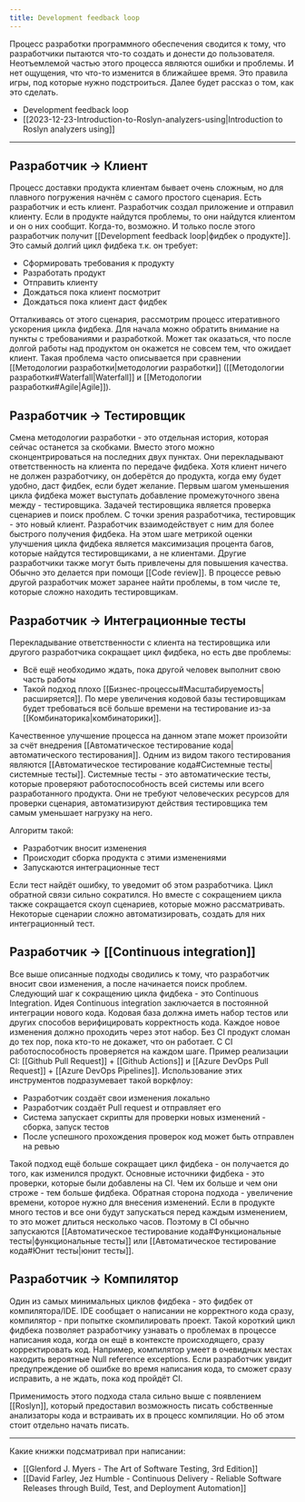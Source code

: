 ```yaml
---
title: Development feedback loop
---
```

Процесс разработки программного обеспечения сводится к тому, что разработчики пытаются что-то создать и донести до пользователя. Неотъемлемой частью этого процесса являются ошибки и проблемы. И нет ощущения, что что-то изменится в ближайшее время. Это правила игры, под которые нужно подстроиться. Далее будет рассказ о том, как это сделать.

- Development feedback loop
- [[2023-12-23-Introduction-to-Roslyn-analyzers-using|Introduction to Roslyn analyzers using]]

---

## Разработчик -> Клиент
Процесс доставки продукта клиентам бывает очень сложным, но для плавного погружения начнём с самого простого сценария. Есть разработчик и есть клиент. Разработчик создал приложение и отправил клиенту. Если в продукте найдутся проблемы, то они найдутся клиентом и он о них сообщит. Когда-то, возможно. И только после этого разработчик получит [[Development feedback loop|фидбек о продукте]]. Это самый долгий цикл фидбека т.к. он требует:
- Сформировать требования к продукту
- Разработать продукт
- Отправить клиенту
- Дождаться пока клиент посмотрит
- Дождаться пока клиент даст фидбек

Отталкиваясь от этого сценария, рассмотрим процесс итеративного ускорения цикла фидбека. Для начала можно обратить внимание на пункты с требованиями и разработкой. Может так оказаться, что после долгой работы над продуктом он окажется не совсем тем, что ожидает клиент. Такая проблема часто описывается при сравнении [[Методологии разработки|методологии разработки]] ([[Методологии разработки#Waterfall|Waterfall]] и [[Методологии разработки#Agile|Agile]]).
## Разработчик -> Тестировщик
Смена методологии разработки - это отдельная история, которая сейчас останется за скобками. Вместо этого можно сконцентрироваться на последних двух пунктах. Они перекладывают ответственность на клиента по передаче фидбека. Хотя клиент ничего не должен разработчику, он доберётся до продукта, когда ему будет удобно, даст фидбек, если будет желание.
Первым шагом уменьшения цикла фидбека может выступать добавление промежуточного звена между - тестировщика. Задачей тестировщика является проверка сценариев и поиск проблем. С точки зрения разработчика, тестировщик - это новый клиент. Разработчик взаимодействует с ним для более быстрого получения фидбека. На этом шаге метрикой оценки улучшения цикла фидбека является максимизация процента багов, которые найдутся тестировщиками, а не клиентами.
Другие разработчики также могут быть привлечены для повышения качества. Обычно это делается при помощи [[Code review]]. В процессе ревью другой разработчик может заранее найти проблемы, в том числе те, которые сложно находить тестировщикам.
## Разработчик -> Интеграционные тесты

Перекладывание ответственности с клиента на тестировщика или другого разработчика сокращает цикл фидбека, но есть две проблемы:

- Всё ещё необходимо ждать, пока другой человек выполнит свою часть работы
- Такой подход плохо [[Бизнес-процессы#Масштабируемость|расширяется]]. По мере увеличения кодовой базы тестировщикам будет требоваться всё больше времени на тестирование из-за [[Комбинаторика|комбинаторики]]. 

Качественное улучшение процесса на данном этапе может произойти за счёт внедрения [[Автоматическое тестирование кода|автоматического тестирования]]. Одним из видом такого тестирования являются [[Автоматическое тестирование кода#Системные тесты|системные тесты]]. Системные тесты - это автоматические тесты, которые проверяют работоспособность всей системы или всего разработанного продукта. Они не требуют человеческих ресурсов для проверки сценария, автоматизируют действия тестировщика тем самым уменьшает нагрузку на него.

Алгоритм такой:

- Разработчик вносит изменения
- Происходит сборка продукта с этими изменениями
- Запускаются интеграционные тест

Если тест найдёт ошибку, то уведомит об этом разработчика. Цикл обратной связи сильно сократился. Но вместе с сокращением цикла также сокращается скоуп сценариев, которые можно рассматривать. Некоторые сценарии сложно автоматизировать, создать для них интеграционный тест.

## Разработчик -> [[Continuous integration]]
Все выше описанные подходы сводились к тому, что разработчик вносит свои изменения, а после начинается поиск проблем. Следующий шаг к сокращению цикла фидбека - это Continuous Integration.
Идея Continuous integration заключается в постоянной интеграции нового кода. Кодовая база должна иметь набор тестов или других способов верифицировать корректность кода. Каждое новое изменения должно проходить через этот набор. Без CI продукт сломан до тех пор, пока кто-то не докажет, что он работает. С CI работоспособность проверяется на каждом шаге.
Пример реализации CI: [[Github Pull Request]] + [[Github Actions]] и [[Azure DevOps Pull Request]] + [[Azure DevOps Pipelines]]. Использование этих инструментов подразумевает такой воркфлоу:

- Разработчик создаёт свои изменения локально
- Разработчик создаёт Pull request и отправляет его
- Система запускает скрипты для проверки новых изменений - сборка, запуск тестов
- После успешного прохождения проверок код может быть отправлен на ревью

Такой подход ещё больше сокращает цикл фидбека - он получается до того, как изменился продукт. Основные источники фидбека - это проверки, которые были добавлены на CI. Чем их больше и чем они строже - тем больше фидбека. Обратная сторона подхода - увеличение времени, которое нужно для внесения изменений. Если в продукте много тестов и все они будут запускаться перед каждым изменением, то это может длиться несколько часов. Поэтому в CI обычно запускаются [[Автоматическое тестирование кода#Функциональные тесты|функциональные тесты]] или [[Автоматическое тестирование кода#Юнит тесты|юнит тесты]].

## Разработчик -> Компилятор
Один из самых минимальных циклов фидбека - это фидбек от компилятора/IDE. IDE сообщает о написании не корректного кода сразу, компилятор - при попытке скомпилировать проект. Такой короткий цикл фидбека позволяет разработчику узнавать о проблемах в процессе написания кода, когда он  ещё в контексте происходящего, сразу корректировать код. Например, компилятор умеет в очевидных местах находить вероятные Null reference exceptions. Если разработчик увидит предупреждение об ошибке во время написания кода, то сможет сразу исправить, а не ждать, пока код пройдёт CI.

Применимость этого подхода стала сильно выше с появлением [[Roslyn]], который предоставил возможность писать собственные анализаторы кода и встраивать их в процесс компиляции. Но об этом стоит отдельно начать писать.

---
Какие книжки подсматривал при написании:
- [[Glenford J. Myers - The Art of Software Testing, 3rd Edition]]
- [[David Farley, Jez Humble - Continuous Delivery - Reliable Software Releases through Build, Test, and Deployment Automation]]